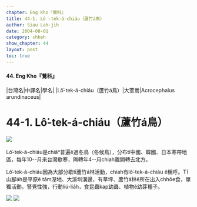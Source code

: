 ```yaml
---
chapter: Eng Kho『鶯科』
title: 44-1. Lô͘-tek-á-chiáu（蘆竹á鳥）
author: Siau Lah-jih
date: 2004-08-01    
category: chheh
show_chapter: 44
layout: post
toc: true
---
```


#### 44. Eng Kho『鶯科』


|台灣名|中譯名|學名|
|Lô͘-tek-á-chiáu（蘆竹á鳥）|大葦鶯|Acrocephalus arundinaceus|


# 44-1. Lô͘-tek-á-chiáu（蘆竹á鳥）

![](../too5/44/44-1-1.Lô͘-tek-á-chiáu.jpg)


Lô͘-tek-á-chiáu是chiâⁿ普遍ê過冬鳥（冬候鳥），分布tī中國、韓國、日本寒帶地區，每年10--月來台灣歇寒，隔轉年4--月chiah離開轉去北方。

Lô͘-tek-á-chiáu因為大部分歇tī蘆竹á林活動，chiah有lô͘-tek-á-chiáu ê稱呼。Tī山腳a̍h是平原ê tâm溼地、大溪圳溝邊，有草坪、蘆竹á林ê所在出入chhōe食，單獨活動，警覺性強，行動liú-lia̍h，食昆蟲kap幼蟲、植物ê幼芽種子。





![](../too5/44/44-1-2.Lô͘-tek-á-chiáu.jpg)
![](../too5/44/44-1-3.Lô͘-tek-á-chiáu.jpg)



